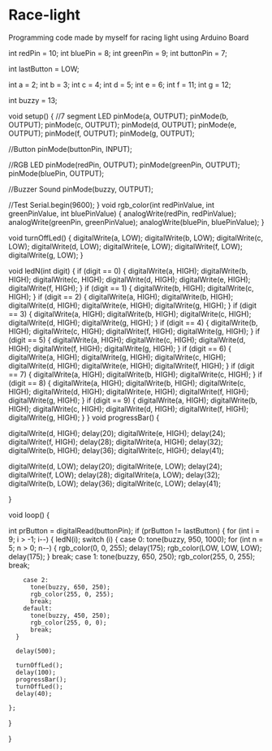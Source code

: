# Race-light
Programming code made by myself for racing light using Arduino Board


int redPin = 10;
int bluePin = 8;
int greenPin = 9;
int buttonPin = 7;


int lastButton = LOW;

int a = 2;
int b = 3;
int c = 4;
int d = 5;
int e = 6;
int f = 11;
int g = 12;

int buzzy = 13;

void setup()
{
  //7 segment LED
  pinMode(a, OUTPUT);
  pinMode(b, OUTPUT);
  pinMode(c, OUTPUT);
  pinMode(d, OUTPUT);
  pinMode(e, OUTPUT);
  pinMode(f, OUTPUT);
  pinMode(g, OUTPUT);

  //Button
  pinMode(buttonPin, INPUT);

  //RGB LED
  pinMode(redPin, OUTPUT);
  pinMode(greenPin, OUTPUT);
  pinMode(bluePin, OUTPUT);


  //Buzzer Sound
  pinMode(buzzy, OUTPUT);


  //Test
  Serial.begin(9600);
}
void rgb_color(int redPinValue, int greenPinValue, int bluePinValue)
{
  analogWrite(redPin, redPinValue);
  analogWrite(greenPin, greenPinValue);
  analogWrite(bluePin, bluePinValue);
}


void turnOffLed()
{
  digitalWrite(a, LOW);
  digitalWrite(b, LOW);
  digitalWrite(c, LOW);
  digitalWrite(d, LOW);
  digitalWrite(e, LOW);
  digitalWrite(f, LOW);
  digitalWrite(g, LOW);
}

void ledN(int digit)
{
  if (digit == 0)
  {
    digitalWrite(a, HIGH);
    digitalWrite(b, HIGH);
    digitalWrite(c, HIGH);
    digitalWrite(d, HIGH);
    digitalWrite(e, HIGH);
    digitalWrite(f, HIGH);
  }
  if (digit == 1)
  {
    digitalWrite(b, HIGH);
    digitalWrite(c, HIGH);
  }
  if (digit == 2)
  {
    digitalWrite(a, HIGH);
    digitalWrite(b, HIGH);
    digitalWrite(d, HIGH);
    digitalWrite(e, HIGH);
    digitalWrite(g, HIGH);
  }
  if (digit == 3)
  {
    digitalWrite(a, HIGH);
    digitalWrite(b, HIGH);
    digitalWrite(c, HIGH);
    digitalWrite(d, HIGH);
    digitalWrite(g, HIGH);
  }
  if (digit == 4)
  {
    digitalWrite(b, HIGH);
    digitalWrite(c, HIGH);
    digitalWrite(f, HIGH);
    digitalWrite(g, HIGH);
  }
  if (digit == 5)
  {
    digitalWrite(a, HIGH);
    digitalWrite(c, HIGH);
    digitalWrite(d, HIGH);
    digitalWrite(f, HIGH);
    digitalWrite(g, HIGH);
  }
  if (digit == 6)
  {
    digitalWrite(a, HIGH);
    digitalWrite(g, HIGH);
    digitalWrite(c, HIGH);
    digitalWrite(d, HIGH);
    digitalWrite(e, HIGH);
    digitalWrite(f, HIGH);
  }
  if (digit == 7)
  {
    digitalWrite(a, HIGH);
    digitalWrite(b, HIGH);
    digitalWrite(c, HIGH);
  }
  if (digit == 8)
  {
    digitalWrite(a, HIGH);
    digitalWrite(b, HIGH);
    digitalWrite(c, HIGH);
    digitalWrite(d, HIGH);
    digitalWrite(e, HIGH);
    digitalWrite(f, HIGH);
    digitalWrite(g, HIGH);
  }
  if (digit == 9)
  {
    digitalWrite(a, HIGH);
    digitalWrite(b, HIGH);
    digitalWrite(c, HIGH);
    digitalWrite(d, HIGH);
    digitalWrite(f, HIGH);
    digitalWrite(g, HIGH);
  }
}
void progressBar()
{


  digitalWrite(d, HIGH);
  delay(20);
  digitalWrite(e, HIGH);
  delay(24);
  digitalWrite(f, HIGH);
  delay(28);
  digitalWrite(a, HIGH);
  delay(32);
  digitalWrite(b, HIGH);
  delay(36);
  digitalWrite(c, HIGH);
  delay(41);


  digitalWrite(d, LOW);
  delay(20);
  digitalWrite(e, LOW);
  delay(24);
  digitalWrite(f, LOW);
  delay(28);
  digitalWrite(a, LOW);
  delay(32);
  digitalWrite(b, LOW);
  delay(36);
  digitalWrite(c, LOW);
  delay(41);

}

void loop()
{

  
  int prButton = digitalRead(buttonPin);
  if (prButton != lastButton)
  {
    for (int i = 9; i > -1; i--)
    {
      ledN(i);
      switch (i)
      {
        case 0:
          tone(buzzy, 950, 1000);
          for (int n = 5; n > 0; n--)
          {
            rgb_color(0, 0, 255);
            delay(175);
            rgb_color(LOW, LOW, LOW);
            delay(175);
          }
          break;
        case 1:
          tone(buzzy, 650, 250);
          rgb_color(255, 0, 255);
          break;

        case 2:
          tone(buzzy, 650, 250);
          rgb_color(255, 0, 255);
          break;
        default:
          tone(buzzy, 450, 250);
          rgb_color(255, 0, 0);
          break;
      }

      delay(500);

      turnOffLed();
      delay(100);
      progressBar();
      turnOffLed();
      delay(40);

    };


  }


}
